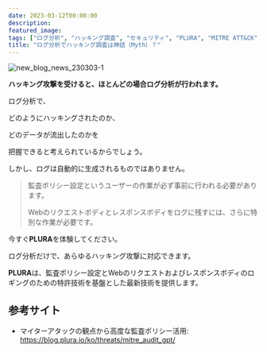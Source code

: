 ```yaml
---
date: 2023-03-12T00:00:00
description: 
featured_image: 
tags: ["ログ分析", "ハッキング調査", "セキュリティ", "PLURA", "MITRE ATT&CK"]
title: "ログ分析でハッキング調査は神話（Myth）？"
---
```


![new_blog_news_230303-1](https://github.com/user-attachments/assets/ed618031-1d54-4149-af2d-bdb67f0ed3b7)

**ハッキング攻撃を受けると、ほとんどの場合ログ分析が行われます。**

 

ログ分析で、

どのようにハッキングされたのか、

どのデータが流出したのかを

把握できると考えられているからでしょう。

 

しかし、ログは自動的に生成されるものではありません。

> 監査ポリシー設定というユーザーの作業が必ず事前に行われる必要があります。
> 
> Webのリクエストボディとレスポンスボディをログに残すには、さらに特別な作業が必要です。

 

今すぐ**PLURA**を体験してください。

 

ログ分析だけで、あらゆるハッキング攻撃に対応できます。

 

**PLURA**は、監査ポリシー設定とWebのリクエストおよびレスポンスボディのロギングのための特許技術を基盤とした最新技術を提供します。

 

## 参考サイト
* マイターアタックの観点から高度な監査ポリシー活用: https://blog.plura.io/ko/threats/mitre_audit_gpt/
